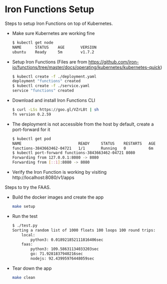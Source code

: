 # Iron Functions Setup

Steps to setup Iron Functions on top of Kubernetes.

  - Make sure Kubernetes are working fine
    ```sh
    $ kubectl get node
	NAME      STATUS    AGE       VERSION
	ubuntu    Ready     5m        v1.7.2
    ```
  - Setup Iron Functions (Files are from https://github.com/iron-io/functions/tree/master/docs/operating/kubernetes/kubernetes-quick)
    ```sh
    $ kubectl create -f ./deployment.yaml 
	deployment "functions" created
	$ kubectl create -f ./service.yaml 
	service "functions" created
    ```
  - Download and install Iron Functions CLI
    ```sh
    $ curl -LSs https://goo.gl/VZrL8t | sh
	fn version 0.2.59
    ```
  - The deployment is not accessible from the host by default, create a port-forward for it
    ```sh
    $ kubectl get pod
	NAME                         READY     STATUS    RESTARTS   AGE
	functions-3843663462-04721   1/1       Running   0          6m
	$ kubectl port-forward functions-3843663462-04721 8080
	Forwarding from 127.0.0.1:8080 -> 8080
	Forwarding from [::1]:8080 -> 8080
	```
  - Verify the Iron Function is working by visiting http://localhost:8080/v1/apps

Steps to try the FAAS.

  - Build the docker images and create the app
    ```sh
    make setup
    ```
  - Run the test
    ```sh
    $ ./test.py
    Sorting a random list of 1000 floats 100 loops 100 round trips:
        local:
            python3: 0.018921852111816406sec
        faas:
            python3: 109.58631134033203sec
            go: 71.9281837940216sec
            nodejs: 92.43995976448059sec
    ```
  - Tear down the app
    ```sh
    make clean
    ```
